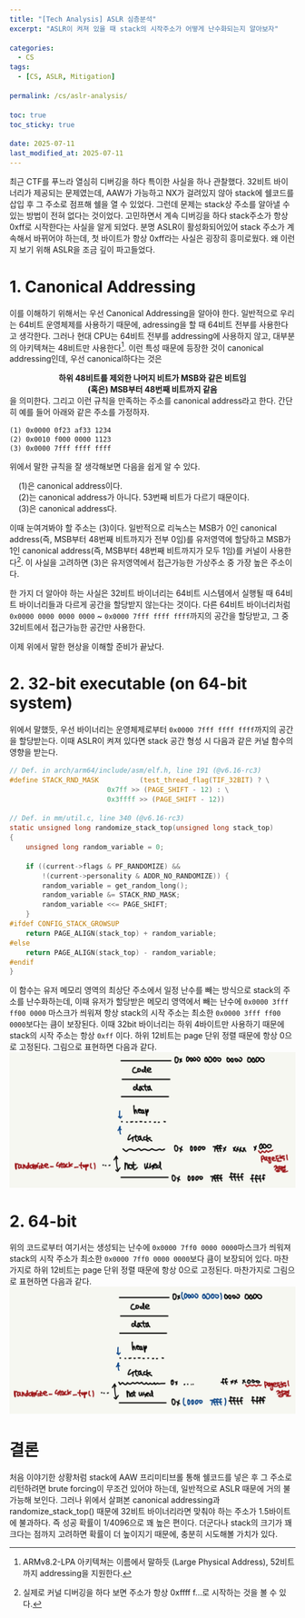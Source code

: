 ```yaml
---
title: "[Tech Analysis] ASLR 심층분석"
excerpt: "ASLR이 켜져 있을 때 stack의 시작주소가 어떻게 난수화되는지 알아보자"

categories:
  - CS
tags:
  - [CS, ASLR, Mitigation]

permalink: /cs/aslr-analysis/

toc: true
toc_sticky: true

date: 2025-07-11
last_modified_at: 2025-07-11
---
```

최근 CTF를 푸느라 열심히 디버깅을 하다 특이한 사실을 하나 관찰했다. 32비트 바이너리가 제공되는 문제였는데, AAW가 가능하고 NX가 걸려있지 않아 stack에 쉘코드를 삽입 후 그 주소로 점프해 쉘을 열 수 있었다. 그런데 문제는 stack상 주소를 알아낼 수 있는 방법이 전혀 없다는 것이었다. 고민하면서 계속 디버깅을 하다 stack주소가 항상 0xff로 시작한다는 사실을 알게 되었다. 분명 ASLR이 활성화되어있어 stack 주소가 계속해서 바뀌어야 하는데, 첫 바이트가 항상 0xff라는 사실은 굉장히 흥미로웠다. 왜 이런지 보기 위해 ASLR을 조금 깊이 파고들었다.
# 1. Canonical Addressing

이를 이해하기 위해서는 우선 Canonical Addressing을 알아야 한다. 일반적으로 우리는 64비트 운영체제를 사용하기 때문에, adressing을 할 때 64비트 전부를 사용한다고 생각한다. 그러나 현대 CPU는 64비트 전부를 addressing에 사용하지 않고, 대부분의 아키텍쳐는 48비트만 사용한다[^1]. 이런 특성 때문에 등장한 것이 canonical addressing인데, 우선 canonical하다는 것은

**<center>하위 48비트를 제외한 나머지 비트가 MSB와 같은 비트임</center>**
**<center>(혹은) MSB부터 48번째 비트까지 같음</center>**
을 의미한다. 그리고 이런 규칙을 만족하는 주소를 canonical address라고 한다. 간단히 예를 들어 아래와 같은 주소를 가정하자.


```
(1) 0x0000 0f23 af33 1234
(2) 0x0010 f000 0000 1123
(3) 0x0000 7fff ffff ffff
```
위에서 말한 규칙을 잘 생각해보면 다음을 쉽게 알 수 있다.

&nbsp;&nbsp;&nbsp;&nbsp;(1)은 canonical address이다.  
&nbsp;&nbsp;&nbsp;&nbsp;(2)는 canonical address가 아니다. 53번째 비트가 다르기 때문이다.  
&nbsp;&nbsp;&nbsp;&nbsp;(3)은 canonical address다.  

이때 눈여겨봐야 할 주소는 (3)이다. 일반적으로 리눅스는 MSB가 0인 canonical address(즉, MSB부터 48번째 비트까지가 전부 0임)를 유저영역에 할당하고 MSB가 1인 canonical address(즉, MSB부터 48번째 비트까지가 모두 1임)를 커널이 사용한다[^2]. 이 사실을 고려하면 (3)은 유저영역에서 접근가능한 가상주소 중 가장 높은 주소이다.

한 가지 더 알아야 하는 사실은 32비트 바이너리는 64비트 시스템에서 실행될 때 64비트 바이너리들과 다르게 공간을 할당받지 않는다는 것이다. 다른 64비트 바이너리처럼 `0x0000 0000 0000 0000` ~ `0x0000 7fff ffff ffff`까지의 공간을 할당받고, 그 중 32비트에서 접근가능한 공간만 사용한다.

이제 위에서 말한 현상을 이해할 준비가 끝났다.

# 2. 32-bit executable (on 64-bit system)

위에서 말했듯, 우선 바이너리는 운영체제로부터 `0x0000 7fff ffff ffff`까지의 공간을 할당받는다. 이때 ASLR이 켜져 있다면 stack 공간 형성 시 다음과 같은 커널 함수의 영향을 받는다.

```c
// Def. in arch/arm64/include/asm/elf.h, line 191 (@v6.16-rc3)
#define STACK_RND_MASK			(test_thread_flag(TIF_32BIT) ? \
						0x7ff >> (PAGE_SHIFT - 12) : \
						0x3ffff >> (PAGE_SHIFT - 12))

// Def. in mm/util.c, line 340 (@v6.16-rc3)
static unsigned long randomize_stack_top(unsigned long stack_top)
{
	unsigned long random_variable = 0;

	if ((current->flags & PF_RANDOMIZE) &&
		!(current->personality & ADDR_NO_RANDOMIZE)) {
		random_variable = get_random_long();
		random_variable &= STACK_RND_MASK;
		random_variable <<= PAGE_SHIFT;
	}
#ifdef CONFIG_STACK_GROWSUP
	return PAGE_ALIGN(stack_top) + random_variable;
#else
	return PAGE_ALIGN(stack_top) - random_variable;
#endif
}
```

이 함수는 유저 메모리 영역의 최상단 주소에서 일정 난수를 빼는 방식으로 stack의 주소를 난수화하는데, 이때 유저가 할당받은 메모리 영역에서 빼는 난수에 `0x0000 3fff ff00 0000` 마스크가 씌워져 항상 stack의 시작 주소는 최소한 `0x0000 3fff ff00 0000`보다는 큼이 보장된다. 이때 32bit 바이너리는 하위 4바이트만 사용하기 때문에 stack의 시작 주소는 항상 `0xff` 이다. 하위 12비트는 page 단위 정렬 때문에 항상 0으로 고정된다. 그림으로 표현하면 다음과 같다.
![aslr_32bit.jpg](/assets/images/posts_img/cs/aslr-analysis/aslr_32bit.jpg)

# 2. 64-bit
위의 코드로부터 여기서는 생성되는 난수에 `0x0000 7ff0 0000 0000`마스크가 씌워져 stack의 시작 주소가 최소한 `0x0000 7ff0 0000 0000`보다 큼이 보장되어 있다. 마찬가지로 하위 12비트는 page 단위 정렬 때문에 항상 0으로 고정된다. 마찬가지로 그림으로 표현하면 다음과 같다.
![aslr_64bit.jpg](/assets/images/posts_img/cs/aslr-analysis/aslr_64bit.jpg)

# 결론
처음 이야기한 상황처럼 stack에 AAW 프리미티브롤 통해 쉘코드를 넣은 후 그 주소로 리턴하려면 brute forcing이 무조건 있어야 하는데, 일반적으로 ASLR 때문에 거의 불가능해 보인다. 그러나 위에서 살펴본 canonical addressing과 randomize_stack_top() 때문에 32비트 바이너리라면 맞춰야 하는 주소가 1.5바이트에 불과하다. 즉 성공 확률이 1/4096으로 꽤 높은 편이다. 더군다나 stack의 크기가 꽤 크다는 점까지 고려하면 확률이 더 높이지기 때문에, 충분히 시도해볼 가치가 있다. 

[^1]: ARMv8.2-LPA 아키텍쳐는 이름에서 말하듯 (Large Physical Address), 52비트까지 addressing을 지원한다.
[^2]: 실제로 커널 디버깅을 하다 보면 주소가 항상 0xffff f...로 시작하는 것을 볼 수 있다.